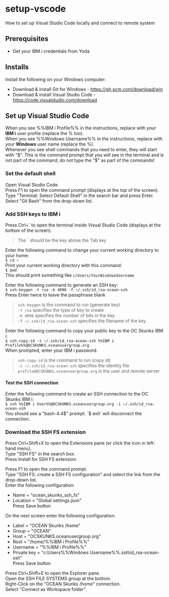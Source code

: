 # setup-vscode
How to set up Visual Studio Code locally and connect to remote system

## Prerequisites
* Get your IBM i credentials from Yoda

## Installs
Install the following on your Windows computer:
* Download & install Git for Windows - https://git-scm.com/download/win
* Download & install Visual Studio Code - https://code.visualstudio.com/download


## Set up Visual Studio Code

When you see %%IBM i Profile%% in the instructions, replace with _your_ **IBM i** user profile (replace the % too).  
When you see %%Windows Username%% in the instructions, replace with _your_ **Windows** user name (replace the %).  
Whenever you see shell commands that you need to enter, they will start with "$".  This is the command prompt that you will see in the terminal and is not part of the command; do not type the "$" as part of the commands!  

### Set the default shell
Open Visual Studio Code.  
Press F1 to open the command prompt (displays at the top of the screen).  
Type "Terminal: Select Default Shell" in the search bar and press Enter.  
Select "Git Bash" from the drop-down list.  

### Add SSH keys to IBM i
Press Ctrl+\` to open the terminal inside Visual Studio Code (displays at the bottom of the screen).  
> The \` should be the key above the Tab key

Enter the following command to change your current working directory to your home:  
`$ cd ~`  
Print your current working directory with this command:  
`$ pwd`  
This should print something like `c/Users/YourWindowsUsername`  

Enter the following command to generate an SSH key:  
`$ ssh-keygen -t rsa -b 4096 -f ~/.ssh/id_rsa-ocean-ssh`  
Press Enter twice to leave the passphrase blank  
> `ssh-keygen` is the command to run (generate key)  
> `-t rsa` specifies the type of key to create  
> `-b 4096` specifies the number of bits in the key  
> `-f ~/.ssh/id_rsa-ocean-ssh` specifies the filename of the key  

Enter the following command to copy your public key to the OC Skunks IBM i:  
`$ ssh-copy-id -i ~/.ssh/id_rsa-ocean-ssh %%IBM i Profile%%@OCSKUNKS.oceanusergroup.org`  
When prompted, enter your IBM i password.  
> `ssh-copy-id` is the command to run (copy id)  
> `-i ~/.ssh/id_rsa-ocean-ssh` specifies the identity file  
> `profile@OCSKUNKS.oceanusergroup.org` is the user and remote server

#### Test the SSH connection
Enter the following command to create an SSH connection to the OC Skunks IBM i:  
`$ ssh %%IBM i User%%@OCSKUNKS.oceanusergroup.org -i ~/.ssh/id_rsa-ocean-ssh`  
You should see a "bash-4.4$" prompt.  
`$ exit` will disconnect the connection.  


### Download the SSH FS extension
Press Ctrl+Shift+X to open the Extensions pane (or click the icon in left-hand menu).  
Type "SSH FS" in the search box.  
Press Install for SSH FS extension.  

Press F1 to open the command prompt.  
Type "SSH FS: create a SSH FS configuration" and select the link from the drop-down list.  
Enter the following configuration:
* Name = "ocean_skunks_ssh_fs"  
* Location = "Global settings.json"  
Press Save button  

On the next screen enter the following configuration:  
* Label = "OCEAN Skunks /home"  
* Group = "OCEAN"  
* Host = "OCSKUNKS.oceanusergroup.org"  
* Root = "/home/%%IBM i Profile%%"  
* Username = "%%IBM i Profile%%"  
* Private key = "c:\Users\%%Windows Username%%\.ssh\id_rsa-ocean-ssh"  
Press Save button

Press Ctrl+Shift+E to open the Explorer pane.  
Open the SSH FILE SYSTEMS group at the bottom.  
Right-Click on the "OCEAN Skunks /home" connection.  
Select "Connect as Workspace folder".  
